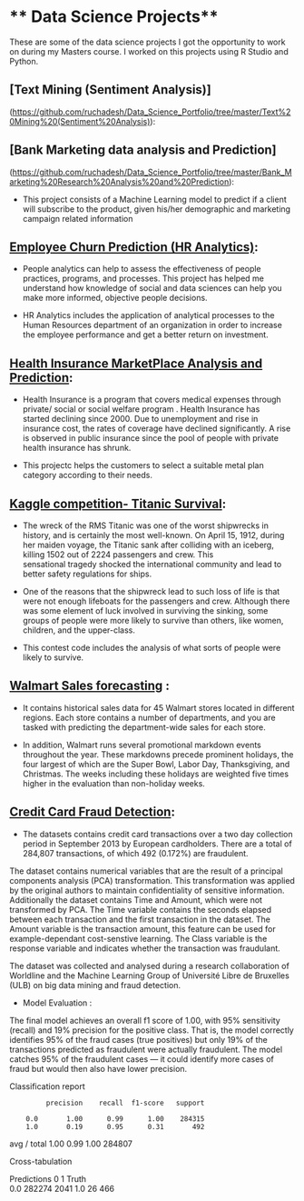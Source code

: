 

# ** Data Science Projects**
These are some of the data science projects I got the opportunity to work on during my Masters course. I worked on this projects using R Studio and Python. 

## [Text Mining (Sentiment Analysis)]
(https://github.com/ruchadesh/Data_Science_Portfolio/tree/master/Text%20Mining%20(Sentiment%20Analysis)):



## [Bank Marketing data analysis and Prediction]
(https://github.com/ruchadesh/Data_Science_Portfolio/tree/master/Bank_Marketing%20Research%20Analysis%20and%20Prediction):

- This project consists of a Machine Learning model to predict if a client will subscribe to the product, given his/her demographic and   marketing campaign related information


## [Employee Churn Prediction (HR Analytics)](https://github.com/ruchadesh/Data_Science_Portfolio/tree/master/Employee_Churn_Prediction):

- People analytics can help to assess the effectiveness of people practices, programs, and processes. 
  This project has helped me understand how knowledge of social and data sciences can help you make 
  more informed, objective people decisions.

- HR Analytics includes the application of analytical processes to the Human Resources department of 
  an organization in order to increase the employee performance and get a better return on investment. 
  
## [Health Insurance MarketPlace Analysis and Prediction](https://github.com/ruchadesh/Data_Science_Portfolio/tree/master/Health%20Insurance%20Marketplace%20Analysis%20and%20Prediction):

- Health Insurance is a program that covers medical expenses through private/ social or social welfare program . Health Insurance has   
  started declining since 2000. Due to unemployment and rise in insurance cost, the rates of coverage have declined significantly. 
  A rise is observed in public insurance since the pool of people with private health insurance has shrunk.
  
- This projectc helps the customers to select a suitable metal plan category according to their needs. 

## [Kaggle competition- Titanic Survival](https://github.com/ruchadesh/Data_Science_Portfolio/tree/master/Titanic_Survival):

- The wreck of the RMS Titanic was one of the worst shipwrecks in history, and is certainly the most well-known.  On April 15, 1912,     during her maiden voyage, the Titanic sank after colliding with an iceberg, killing 1502 out of 2224 passengers and crew.  This   
  sensational tragedy shocked the international community and lead to better safety regulations for ships.
 
- One of the reasons that the shipwreck lead to such loss of life is that were not enough lifeboats for the passengers and crew.         Although there was some element of luck involved in surviving the sinking, some groups of people were more likely to survive than       others, like women, children, and the upper-class.

- This contest code includes the analysis of what sorts of people were likely to survive.  

## [Walmart Sales forecasting](https://github.com/ruchadesh/Data_Science_Portfolio/tree/master/Walmart_Sales_forecasting) :

- It contains historical sales data for 45 Walmart stores located in different regions. Each store contains a number of departments, and you are tasked with predicting the department-wide sales for each store.

-  In addition, Walmart runs several promotional markdown events throughout the year. These markdowns precede prominent holidays, the four largest of which are the Super Bowl, Labor Day, Thanksgiving, and Christmas. The weeks including these holidays are weighted five times higher in the evaluation than non-holiday weeks.

## [Credit Card Fraud Detection](https://github.com/ruchadesh/Data_Science_Portfolio/tree/master/Credit%20Card%20Fraud%20Detection):
-  The datasets contains credit card transactions over a two day collection period in September 2013 by European cardholders. There are a total of 284,807 transactions, of which 492 (0.172%) are fraudulent.

The dataset contains numerical variables that are the result of a principal components analysis (PCA) transformation. This transformation was applied by the original authors to maintain confidentiality of sensitive information. Additionally the dataset contains Time and Amount, which were not transformed by PCA. The Time variable contains the seconds elapsed between each transaction and the first transaction in the dataset. The Amount variable is the transaction amount, this feature can be used for example-dependant cost-senstive learning. The Class variable is the response variable and indicates whether the transaction was fraudulant.

The dataset was collected and analysed during a research collaboration of Worldline and the Machine Learning Group of Université Libre de Bruxelles (ULB) on big data mining and fraud detection.

-  Model Evaluation : 

The final model achieves an overall f1 score of 1.00, with 95% sensitivity (recall) and 19% precision for the positive class. That is, the model correctly identifies 95% of the fraud cases (true positives) but only 19% of the transactions predicted as fraudulent were actually fraudulent. The model catches 95% of the fraudulent cases — it could identify more cases of fraud but would then also have lower precision.

Classification report

             precision    recall  f1-score   support

        0.0       1.00      0.99      1.00    284315
        1.0       0.19      0.95      0.31       492

avg / total       1.00      0.99      1.00    284807


Cross-tabulation

Predictions       0     1
Truth                    
0.0          282274  2041
1.0              26   466
 




  
